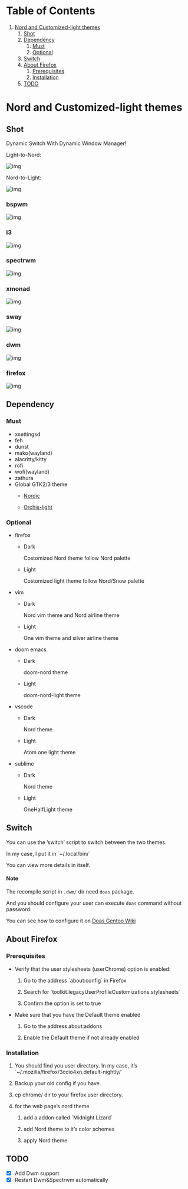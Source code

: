 
# Table of Contents

1.  [Nord and Customized-light themes](#orga92410c)
    1.  [Shot](#org6ecd7c5)
    2.  [Dependency](#org5114522)
        1.  [Must](#org8050841)
        2.  [Optional](#orge85932f)
    3.  [Switch](#org3d0cd34)
    4.  [About Firefox](#org56ea59c)
        1.  [Prerequisites](#orgb2ce2d0)
        2.  [Installation](#org5951695)
    5.  [TODO](#orgfec7e81)


<a id="orga92410c"></a>

# Nord and Customized-light themes


<a id="org6ecd7c5"></a>

## Shot
Dynamic Switch With Dynamic Window Manager!

Light-to-Nord:

![img](./Pictures/shot/light-to-nord.gif)

Nord-to-Light:

![img](./Pictures/shot/nord-to-light.gif)

### bspwm
![img](./Pictures/shot/bspwm.png)
### i3
![img](./Pictures/shot/i3.png)
### spectrwm
![img](./Pictures/shot/spectrwm.png)
### xmonad
![img](./Pictures/shot/xmonad.png)
### sway
![img](./Pictures/shot/sway.png)
### dwm
![img](./Pictures/shot/dwm.png)
### firefox
![img](./Pictures/shot/firefox.png)


<a id="org5114522"></a>

## Dependency


<a id="org8050841"></a>

### Must

-   xsettingsd
-   feh
-   dunst
-   mako(wayland)
-   alacritty/kitty
-   rofi
-   wofi(wayland)
-   zathura
-   Global GTK2/3 theme
    -   [Nordic](https://www.gnome-look.org/p/1267246/)
    
    -   [Orchis-light](https://www.gnome-look.org/p/1357889/)


<a id="orge85932f"></a>

### Optional

-   firefox
    -   Dark
        
        Costomized Nord theme follow Nord palette
    -   Light
        
        Costomized light theme follow Nord/Snow palette
-   vim
    -   Dark
        
        Nord vim theme and Nord airline theme
    -   Light
        
        One vim theme and silver airline theme
-   doom emacs
    -   Dark
        
        doom-nord theme
    -   Light
        
        doom-nord-light theme
-   vscode
    -   Dark
        
        Nord theme
    -   Light
        
        Atom one light theme
-   sublime
    -   Dark
        
        Nord theme
    -   Light
        
        OneHalfLight theme


<a id="org3d0cd34"></a>

## Switch

You can use the &rsquo;switch&rsquo; script to switch between the two themes.

In my case, I put it in \`~/.local/bin/\`

You can view more details in itself.

#### Note
The recompile script in `.dwm/` dir need `doas` package. 

And you should configure your user can execute `doas` command without password.

You can see how to configure it on [Doas Gentoo Wiki](https://wiki.gentoo.org/wiki/Doas)

<a id="org56ea59c"></a>

## About Firefox


<a id="orgb2ce2d0"></a>

### Prerequisites

-   Verify that the user stylesheets (userChrome) option is enabled:
    1.  Go to the address \`about:config\` in Firefox
    
    2.  Search for \`toolkit.legacyUserProfileCustomizations.stylesheets\`
    
    3.  Confirm the option is set to true

-   Make sure that you have the Default theme enabled
    1.  Go to the address about:addons
    
    2.  Enable the Default theme if not already enabled


<a id="org5951695"></a>

### Installation

1.  You should find you user directory. In my case, it&rsquo;s \`~/.mozilla/firefox/3ccio4xn.default-nightly/\`

2.  Backup your old config if you have.

3.  cp chrome/ dir to your firefox user directory.

4.  for the web page&rsquo;s nord theme
    1.  add a addon called \`Midnight Lizard\`
    
    2.  add Nord theme to it&rsquo;s color schemes
    
    3.  apply Nord theme


<a id="orgfec7e81"></a>

## TODO

-   [X] Add Dwm support
-   [X] Restart Dwm&Spectrwm automatically
